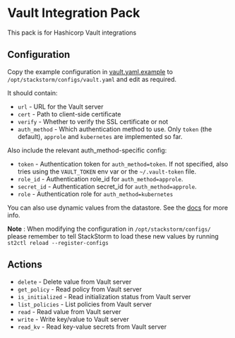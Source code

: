 # Vault Integration Pack

This pack is for Hashicorp Vault integrations

## Configuration

Copy the example configuration in [vault.yaml.example](./vault.yaml.example)
to `/opt/stackstorm/configs/vault.yaml` and edit as required.

It should contain:

* `url` - URL for the Vault server
* `cert` - Path to client-side certificate
* `verify` - Whether to verify the SSL certificate or not
* `auth_method` - Which authentication method to use.
  Only `token` (the default), `approle` and `kubernetes` are implemented so far.

Also include the relevant auth_method-specific config:

* `token` - Authentication token for `auth_method=token`. If not specified,
  also tries using the `VAULT_TOKEN` env var or the `~/.vault-token` file.
* `role_id` - Authentication role_id for `auth_method=approle`.
* `secret_id` - Authentication secret_id for `auth_method=approle`.
* `role` - Authentication role for `auth_method=kubernetes`

You can also use dynamic values from the datastore. See the
[docs](https://docs.stackstorm.com/reference/pack_configs.html) for more info.

**Note** : When modifying the configuration in `/opt/stackstorm/configs/` please
           remember to tell StackStorm to load these new values by running
           `st2ctl reload --register-configs`

## Actions

* `delete` - Delete value from Vault server
* `get_policy` - Read policy from Vault server
* `is_initialized` - Read initialization status from Vault server
* `list_policies` - List policies from Vault server
* `read` - Read value from Vault server
* `write` - Write key/value to Vault server
* `read_kv` - Read key-value secrets from Vault server
